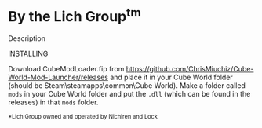 # By the Lich Group<sup>tm</sup>  

Description

INSTALLING

Download CubeModLoader.fip from https://github.com/ChrisMiuchiz/Cube-World-Mod-Launcher/releases and place it in your Cube World folder (should be Steam\steamapps\common\Cube World). Make a folder called `mods` in your Cube World folder and put the `.dll` (which can be found in the releases) in that `mods` folder.

<sup>*Lich Group owned and operated by Nichiren and Lock</sup>
